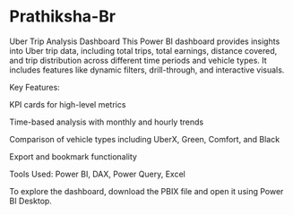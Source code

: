# Prathiksha-Br
Uber Trip Analysis Dashboard
This Power BI dashboard provides insights into Uber trip data, including total trips, total earnings, distance covered, and trip distribution across different time periods and vehicle types. It includes features like dynamic filters, drill-through, and interactive visuals.

Key Features:

KPI cards for high-level metrics

Time-based analysis with monthly and hourly trends

Comparison of vehicle types including UberX, Green, Comfort, and Black

Export and bookmark functionality

Tools Used:
Power BI, DAX, Power Query, Excel

To explore the dashboard, download the PBIX file and open it using Power BI Desktop.
